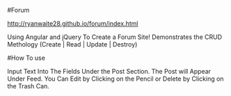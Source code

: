 #Forum

http://ryanwaite28.github.io/forum/index.html

Using Angular and jQuery To Create a Forum Site!
Demonstrates the CRUD Methology (Create | Read | Update | Destroy)

#How To use

Input Text Into The Fields Under the Post Section.
The Post will Appear Under Feed. You Can Edit by Clicking on the Pencil
or Delete by Clicking on the Trash Can.
